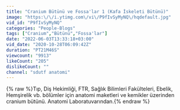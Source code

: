 ```yaml
---
title: "Cranium Bütünü ve Fossa'lar 1 (Kafa İskeleti Bütünü)"
image: "https:\/\/i.ytimg.com\/vi\/P9fIvSyMyNQ\/hqdefault.jpg"
vid_id: "P9fIvSyMyNQ"
categories: "People-Blogs"
tags: ["Cranium","Bütünü","Fossa'lar"]
date: "2022-06-03T13:33:18+03:00"
vid_date: "2020-10-28T06:09:42Z"
duration: "PT21M46S"
viewcount: "9913"
likeCount: "205"
dislikeCount: ""
channel: "sdutf anatomi"
---
```

{% raw %}Tıp, Diş Hekimliği, FTR, Sağlık Bilimleri Fakülteleri, Ebelik, Hemşirelik vb. bölümler için anatomi maketleri ve kemikler üzerinden cranium bütünü. Anatomi Laboratuvarından.{% endraw %}
